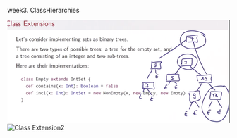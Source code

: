 

week3. ClassHierarchies

![Class Extension](https://github.com/freepsw/FunctionalProgrammingScala/blob/master/screen_shot/week3-4_01.PNG?raw=true)
![Class Extension2](FunctionalProgrammingScala/blob/master/screen_shot/week3-4_01.PNG?raw=true)

